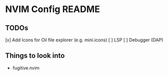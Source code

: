 # NVIM Config README

## TODOs

[x] Add Icons for Oil file explorer (e.g. mini.icons)
[ ] LSP
[ ] Debugger (DAP)


## Things to look into

- fugitive.nvim
